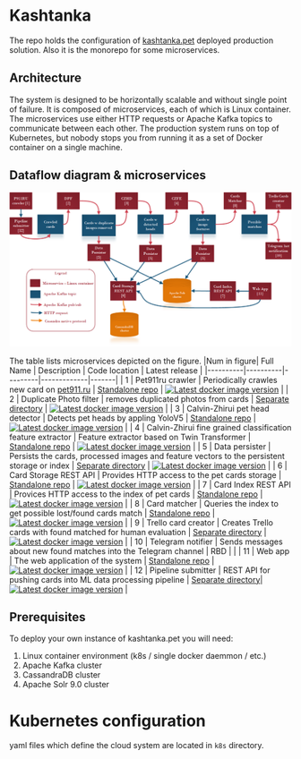 # Kashtanka
The repo holds the configuration of [kashtanka.pet](https://kashtanka.pet) deployed production solution.
Also it is the monorepo for some microservices.

## Architecture

The system is designed to be horizontally scalable and without single point of failure.
It is composed of microservices, each of which is Linux container.
The microservices use either HTTP requests or Apache Kafka topics to communicate between each other.
The production system runs on top of Kubernetes, but nobody stops you from running it as a set of Docker container on a single machine.

## Dataflow diagram & microservices
![System dataflow](arch.png)

The table lists microservices depicted on the figure.
|Num in figure| Full Name | Description | Code location | Latest release |
|----------|----------|---------|-------------|-------|
|  1       | Pet911ru crawler | Periodically crawles new card on [pet911.ru](https://pet911.ru) | [Standalone repo](https://github.com/LostPetInitiative/Crawler) | [![Latest docker image version](https://img.shields.io/docker/v/lostpetinitiative/crawler-pet911ru-agent?label=docker%20image&sort=semver)](https://hub.docker.com/r/lostpetinitiative/crawler-pet911ru-agent) |
|  2       | Duplicate Photo filter | removes duplicated photos from cards | [Separate directory](https://github.com/LostPetInitiative/Kashtanka/tree/main/images/imageDuplicateRemovalService) | [![Latest docker image version](https://img.shields.io/docker/v/lostpetinitiative/duplicate-image-remover?label=docker%20image&sort=semver)](https://hub.docker.com/r/lostpetinitiative/duplicate-image-remover) |
|  3       | Calvin-Zhirui pet head detector | Detects pet heads by appling YoloV5 | [Standalone repo](https://github.com/LostPetInitiative/Calvin_Zhirui_Yolo5_head_detector) |  [![Latest docker image version](https://img.shields.io/docker/v/lostpetinitiative/calvin_zhirui_yolo5_head_detector?label=docker%20image&sort=semver)](https://hub.docker.com/r/lostpetinitiative/calvin_zhirui_yolo5_head_detector)  |
|  4       | Calvin-Zhirui fine grained classification feature extractor | Feature extractor based on Twin Transformer | [Standalone repo](https://github.com/LostPetInitiative/Calvin_Zhirui_Feature_Extractor) |  [![Latest docker image version](https://img.shields.io/docker/v/lostpetinitiative/calvin_zhirui_feature_extractor?label=docker%20image&sort=semver)](https://hub.docker.com/r/lostpetinitiative/calvin_zhirui_feature_extractor)   |
|  5       | Data persister | Persists the cards, processed images and feature vectors to the persistent storage or index | [Separate directory](https://github.com/LostPetInitiative/Kashtanka/tree/main/images/processedCardsPersister) |  [![Latest docker image version](https://img.shields.io/docker/v/lostpetinitiative/processed-cards-persister?label=docker%20image&sort=semver)](https://hub.docker.com/r/lostpetinitiative/processed-cards-persister) | 
|  6       | Card Storage REST API | Provides HTTP access to the pet cards storage | [Standalone repo](https://github.com/LostPetInitiative/CardStorageRestAPI) | [![Latest docker image version](https://img.shields.io/docker/v/lostpetinitiative/cassandra-rest-api?label=docker%20image&sort=semver)](https://hub.docker.com/r/lostpetinitiative/cassandra-rest-api) |
|  7       | Card Index REST API | Provices HTTP access to the index of pet cards | [Standalone repo](https://github.com/LostPetInitiative/CardIndexRestAPI) | [![Latest docker image version](https://img.shields.io/docker/v/lostpetinitiative/search-api-gateway?label=docker%20image&sort=semver)](https://hub.docker.com/r/lostpetinitiative/search-api-gateway) |
|  8       | Card matcher | Queries the index to get possible lost/found cards match | [Standalone repo](https://github.com/LostPetInitiative/CardMatcher) | [![Latest docker image version](https://img.shields.io/docker/v/lostpetinitiative/card-matcher?label=docker%20image&sort=semver)](https://hub.docker.com/r/lostpetinitiative/card-matcher) |
|  9       | Trello card creator | Creates Trello cards with found matched for human evaluation | [Separate directory](https://github.com/LostPetInitiative/Kashtanka/tree/main/images/trelloCardCreator) | [![Latest docker image version](https://img.shields.io/docker/v/lostpetinitiative/trello-found-card-creator?label=docker%20image&sort=semver)](https://hub.docker.com/r/lostpetinitiative/trello-found-card-creator)  | 
|  10      | Telegram notifier | Sends messages about new found matches into the Telegram channel | RBD |   |
|  11      | Web app | The web application of the system  | [Standalone repo](https://github.com/LostPetInitiative/WebApp) | [![Latest docker image version](https://img.shields.io/docker/v/lostpetinitiative/kashtanka-web-app?label=docker%20image&sort=semver)](https://hub.docker.com/r/lostpetinitiative/kashtanka-web-app) |
|  12      | Pipeline submitter | REST API for pushing cards into ML data processing pipeline | [Separate directory](https://github.com/LostPetInitiative/Kashtanka/tree/main/images/crawlerPet911ruPipelineNotifier)| [![Latest docker image version](https://img.shields.io/docker/v/lostpetinitiative/crawler-pet911ru-pipeline-submitter?label=docker%20image&sort=semver)](https://hub.docker.com/r/lostpetinitiative/crawler-pet911ru-pipeline-submitter)  |


## Prerequisites
To deploy your own instance of kashtanka.pet you will need:
1. Linux container environment (k8s / single docker daemmon / etc.)
2. Apache Kafka cluster
2. CassandraDB cluster
3. Apache Solr 9.0 cluster

# Kubernetes configuration
yaml files which define the cloud system are located in `k8s` directory.

